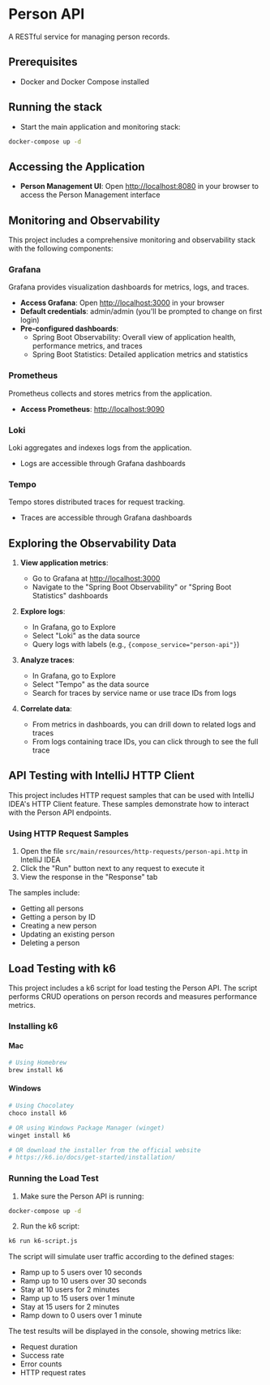# Person API

A RESTful service for managing person records.

## Prerequisites

- Docker and Docker Compose installed

## Running the stack

- Start the main application and monitoring stack:

```bash
docker-compose up -d
```

## Accessing the Application

- **Person Management UI**: Open [http://localhost:8080](http://localhost:8080) in your browser to access the Person Management interface

## Monitoring and Observability

This project includes a comprehensive monitoring and observability stack with the following components:

### Grafana
Grafana provides visualization dashboards for metrics, logs, and traces.

- **Access Grafana**: Open [http://localhost:3000](http://localhost:3000) in your browser
- **Default credentials**: admin/admin (you'll be prompted to change on first login)
- **Pre-configured dashboards**:
  - Spring Boot Observability: Overall view of application health, performance metrics, and traces
  - Spring Boot Statistics: Detailed application metrics and statistics

### Prometheus
Prometheus collects and stores metrics from the application.

- **Access Prometheus**: [http://localhost:9090](http://localhost:9090)

### Loki
Loki aggregates and indexes logs from the application.

- Logs are accessible through Grafana dashboards

### Tempo
Tempo stores distributed traces for request tracking.

- Traces are accessible through Grafana dashboards

## Exploring the Observability Data

1. **View application metrics**: 
   - Go to Grafana at [http://localhost:3000](http://localhost:3000)
   - Navigate to the "Spring Boot Observability" or "Spring Boot Statistics" dashboards

2. **Explore logs**:
   - In Grafana, go to Explore
   - Select "Loki" as the data source
   - Query logs with labels (e.g., `{compose_service="person-api"}`)

3. **Analyze traces**:
   - In Grafana, go to Explore
   - Select "Tempo" as the data source
   - Search for traces by service name or use trace IDs from logs

4. **Correlate data**:
   - From metrics in dashboards, you can drill down to related logs and traces
   - From logs containing trace IDs, you can click through to see the full trace

## API Testing with IntelliJ HTTP Client

This project includes HTTP request samples that can be used with IntelliJ IDEA's HTTP Client feature. These samples demonstrate how to interact with the Person API endpoints.

### Using HTTP Request Samples

1. Open the file `src/main/resources/http-requests/person-api.http` in IntelliJ IDEA
2. Click the "Run" button next to any request to execute it
3. View the response in the "Response" tab

The samples include:
- Getting all persons
- Getting a person by ID
- Creating a new person
- Updating an existing person
- Deleting a person

## Load Testing with k6

This project includes a k6 script for load testing the Person API. The script performs CRUD operations on person records and measures performance metrics.

### Installing k6

#### Mac
```bash
# Using Homebrew
brew install k6
```

#### Windows
```powershell
# Using Chocolatey
choco install k6

# OR using Windows Package Manager (winget)
winget install k6

# OR download the installer from the official website
# https://k6.io/docs/get-started/installation/
```

### Running the Load Test

1. Make sure the Person API is running:
```bash
docker-compose up -d
```

2. Run the k6 script:
```bash
k6 run k6-script.js
```

The script will simulate user traffic according to the defined stages:
- Ramp up to 5 users over 10 seconds
- Ramp up to 10 users over 30 seconds
- Stay at 10 users for 2 minutes
- Ramp up to 15 users over 1 minute
- Stay at 15 users for 2 minutes
- Ramp down to 0 users over 1 minute

The test results will be displayed in the console, showing metrics like:
- Request duration
- Success rate
- Error counts
- HTTP request rates

